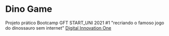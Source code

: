 # Dino Game

Projeto prático Bootcamp GFT START_UNI 2021 #1 "recriando o famoso jogo do dinossauro sem internet" [Digital Innovation One](https://digitalinnovation.one/)
